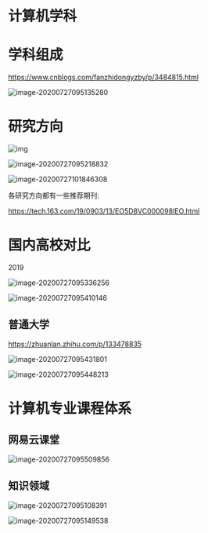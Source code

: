 

# 计算机学科

# 学科组成

https://www.cnblogs.com/fanzhidongyzby/p/3484815.html

![image-20200727095135280](http://hss01248.tech/uPic/2020-07-27-09-51-35-image-20200727095135280.png)







# 研究方向

![img](https://cdn.jsdelivr.net/gh/hss01248/picbed@master/uPic/v2-59cbc64b7544c227b12ec5aad4ab3f13_720w.jpg)

![image-20200727095218832](http://hss01248.tech/uPic/2020-07-27-09-52-19-image-20200727095218832.png)

![image-20200727101846308](https://cdn.jsdelivr.net/gh/hss01248/picbed@master/uPic/image-20200727101846308.png)

各研究方向都有一些推荐期刊:

https://tech.163.com/19/0903/13/EO5D8VC000098IEO.html

# 国内高校对比

2019

![image-20200727095336256](http://hss01248.tech/uPic/2020-07-27-09-53-36-image-20200727095336256.png)

![image-20200727095410146](http://hss01248.tech/uPic/2020-07-27-09-54-10-image-20200727095410146.png)

## 普通大学

https://zhuanlan.zhihu.com/p/133478835

![image-20200727095431801](http://hss01248.tech/uPic/2020-07-27-09-54-32-image-20200727095431801.png)

![image-20200727095448213](http://hss01248.tech/uPic/2020-07-27-09-54-48-image-20200727095448213.png)

# 计算机专业课程体系

## 网易云课堂

![image-20200727095509856](http://hss01248.tech/uPic/2020-07-27-09-55-10-image-20200727095509856.png)

## 知识领域

![image-20200727095108391](http://hss01248.tech/uPic/2020-07-27-09-51-08-image-20200727095108391.png)



![image-20200727095149538](http://hss01248.tech/uPic/2020-07-27-09-51-49-image-20200727095149538.png)

